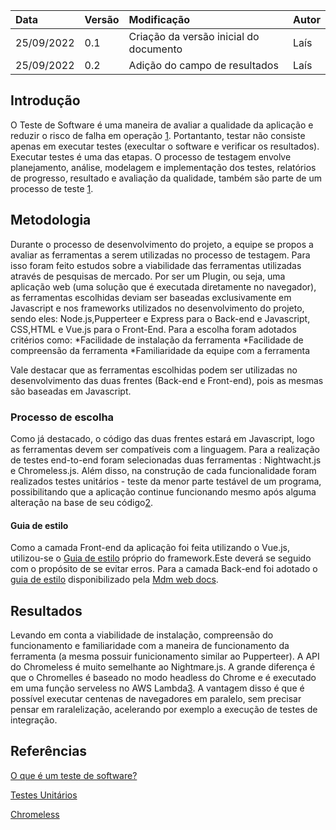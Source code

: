 | Data   | Versão | Modificação  | Autor  |
| :- | :- | :- | :- |
| 25/09/2022 | 0.1 | Criação da versão inicial do documento | Laís|
| 25/09/2022 | 0.2 | Adição do campo de resultados | Laís|




## Introdução
O Teste de Software é uma maneira de avaliar a qualidade da aplicação e reduzir o risco de falha em operação [1](#referencia1). Portantanto, testar não consiste apenas em executar testes (execultar o software e verificar os resultados). Executar testes é uma das etapas. O processo de testagem envolve planejamento, análise, modelagem e implementação dos testes, relatórios de progresso, resultado e avaliação da qualidade, também são parte de um processo de teste [1](#referencia1).

## Metodologia
Durante o processo de desenvolvimento do projeto, a equipe se propos a avaliar as ferramentas a serem utilizadas no processo de testagem. Para isso foram feito estudos sobre a viabilidade das ferramentas utilizadas através de pesquisas de mercado. Por ser um Plugin, ou seja, uma aplicação web (uma solução que é executada diretamente no navegador), as ferramentas escolhidas deviam ser baseadas exclusivamente em Javascript e nos frameworks utilizados no desenvolvimento do projeto, sendo eles: Node.js,Pupperteer e Express para o Back-end e Javascript, CSS,HTML e Vue.js para o Front-End.
Para a escolha foram adotados critérios como: 
*Facilidade de instalação da ferramenta
*Facilidade de compreensão da ferramenta
*Familiaridade da equipe com a ferramenta

Vale destacar que as ferramentas escolhidas podem ser utilizadas no desenvolvimento das duas frentes (Back-end e Front-end), pois as mesmas são baseadas em Javascript.


### Processo de escolha
Como já destacado, o código  das duas frentes estará em Javascript, logo as ferramentas devem ser compatíveis com a linguagem. Para a realização de testes end-to-end foram selecionadas duas ferramentas : Nightwacht.js e Chromeless.js.
Além disso, na construção de cada funcionalidade foram realizados testes unitários - teste da menor parte testável de um programa, possibilitando que a aplicação continue funcionando mesmo após alguma alteração na base de seu código[2](#referencia2). 


#### Guia de estilo
Como a camada Front-end da aplicação foi feita utilizando o  Vue.js, utilizou-se o [Guia de estilo](https://v2.vuejs.org/v2/style-guide/?redirect=true) próprio do framework.Este deverá se seguido com o propósito de se evitar erros. Para a camada Back-end foi adotado o [guia de estilo](https://developer.mozilla.org/pt-BR/docs/Learn/Getting_started_with_the_web/JavaScript_basics) disponibilizado pela [Mdm web docs](https://developer.mozilla.org/pt-BR/).




## Resultados
Levando em conta a viabilidade de instalação, compreensão do funcionamento e familiaridade com a maneira de funcionamento da ferramenta (a mesma possuir funicionamento similar ao Pupperteer). A API do Chromeless é muito semelhante ao Nightmare.js. A grande diferença é que o Chromelles é baseado no modo headless do Chrome e é executado em uma função serveless no AWS Lambda[3](#referencia3). A vantagem disso é que é possível executar centenas de navegadores em paralelo, sem precisar pensar em raralelização, acelerando por exemplo a execução de testes de integração.







## Referências
<a id="referencia1"></a>
[O que é um teste de software?](https://cwi.com.br/blog/o-que-e-teste-de-software-por-que-e-necessario/)

<a id="referencia2"></a>
[Testes Unitários](https://dayvsonlima.medium.com/entenda-de-uma-vez-por-todas-o-que-s%C3%A3o-testes-unit%C3%A1rios-para-que-servem-e-como-faz%C3%AA-los-2a6f645bab3)

<a id="referencia2"></a>
[Chromeless](https://github.com/prisma-archive/chromeless)